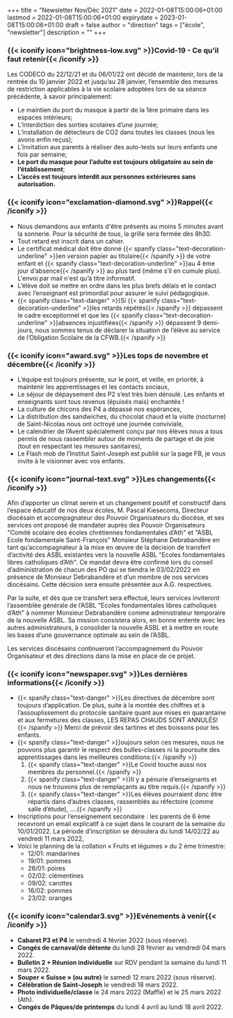 +++
title       = "Newsletter Nov/Déc 2021"
date        = 2022-01-08T15:00:06+01:00
lastmod     = 2022-01-08T15:00:06+01:00
expirydate  = 2023-01-08T15:00:06+01:00
draft       = false
author      = "direction"
tags        = ["école", "newsletter"]
description = ""
+++

### {{< iconify icon="brightness-low.svg" >}}Covid-19 - Ce qu'il faut retenir{{< /iconify >}}

Les CODECO du 22/12/21 et du 06/01/22 ont décidé de maintenir, lors de la rentrée du 10 janvier 2022 et jusqu’au 28 janvier, l’ensemble des mesures de restriction applicables à la vie scolaire
adoptées lors de sa séance précédente, à savoir principalement:

- Le maintien du port du masque à partir de la 1ère primaire dans les espaces intérieurs;
- L’interdiction des sorties scolaires d’une journée;
- L’installation de détecteurs de CO2 dans toutes les classes (nous les avons enfin reçus);
- L’invitation aux parents à réaliser des auto-tests sur leurs enfants une fois par semaine;
- **Le port du masque pour l’adulte est toujours obligatoire au sein de l’établissement**;
- **L’accès est toujours interdit aux personnes extérieures sans autorisation.**

### {{< iconify icon="exclamation-diamond.svg" >}}Rappel{{< /iconify >}}

* Nous demandons aux enfants d'être présents au moins 5 minutes avant la sonnerie. Pour la sécurité de tous, la grille sera fermée dès 8h30.
* Tout retard est inscrit dans un cahier.
* Le certificat médical doit être donné {{< spanify class="text-decoration-underline" >}}en version papier au titulaire{{< /spanify >}} de votre enfant et {{< spanify class="text-decoration-underline" >}}au 4 ème jour d’absence{{< /spanify >}} au plus tard (même s’il en cumule plus). L'envoi par mail n'est qu’à titre informatif.
* L’élève doit se mettre en ordre dans les plus brefs délais et le contact avec l’enseignant est primordial pour assurer le suivi pédagogique.
* {{< spanify class="text-danger" >}}Si {{< spanify class="text-decoration-underline" >}}les retards répétés{{< /spanify >}} dépassent le cadre exceptionnel et que les {{< spanify class="text-decoration-underline" >}}absences injustifiées{{< /spanify >}} dépassent 9 demi-jours, nous sommes tenus de déclarer la situation de l’élève au service de l’Obligation Scolaire de la CFWB.{{< /spanify >}}

### {{< iconify icon="award.svg" >}}Les tops de novembre et décembre{{< /iconify >}}

- L’équipe est toujours présente, sur le pont, et veille, en priorité, à maintenir les
apprentissages et les contacts sociaux,
- Le séjour de dépaysement des P2 s’est très bien déroulé. Les enfants et enseignants sont tous
revenus (épuisés mais) enchantés !
- La culture de chicons des P4 a dépassé nos espérances,
- La distribution des sandwiches, du chocolat chaud et la visite (nocturne) de Saint-Nicolas nous ont octroyé une journée conviviale,
- Le calendrier de l’Avent spécialement conçu par nos élèves nous a tous permis de nous rassembler autour de moments de partage et de joie (tout en respectant les mesures sanitaires),
- Le Flash mob de l’Institut Saint-Joseph est publié sur la page FB, je vous invite à le visionner avec vos enfants.

### {{< iconify icon="journal-text.svg" >}}Les changements{{< /iconify >}}

Afin d’apporter un climat serein et un changement positif et constructif dans l’espace éducatif de nos deux écoles, M. Pascal Kiesecoms, Directeur diocésain et accompagnateur des Pouvoir Organisateurs du diocèse, et ses services ont proposé de mandater auprès des Pouvoir Organisateurs "Comité scolaire des écoles chrétiennes fondamentales d’Ath" et "ASBL Ecole fondamentale Saint-François" Monsieur Stéphane Debrabandère en tant qu’accompagnateur à la mise en œuvre de la décision de transfert d’activité des ASBL existantes vers la nouvelle ASBL "Ecoles fondamentales libres catholiques d’Ath". Ce mandat devra être confirmé lors du conseil d’administration de chacun des PO qui se tiendra le 03/02/2022 en présence de Monsieur Debrabandère et d’un membre de nos services diocésains. Cette décision sera ensuite présentée aux A.G. respectives.

Par la suite, et dès que ce transfert sera effectué, leurs services inviteront l’assemblée générale de l’ASBL "Ecoles fondamentales libres catholiques d’Ath" à nommer Monsieur Debrabandère comme administrateur temporaire de la nouvelle ASBL. Sa mission consistera alors, en bonne entente avec les autres administrateurs, à consolider la nouvelle ASBL et à mettre en route les bases d’une gouvernance optimale au sein de l’ASBL.

Les services diocésains continueront l’accompagnement du Pouvoir Organisateur et des directions dans la mise en place de ce projet.

### {{< iconify icon="newspaper.svg" >}}Les dernières informations{{< /iconify >}}

- {{< spanify class="text-danger" >}}Les directives de décembre sont toujours d’application. De plus, suite à la montée des chiffres et à l’assouplissement du protocole sanitaire quant aux mises en quarantaine et aux fermetures des classes, LES REPAS CHAUDS SONT ANNULÉS!{{< /spanify >}} Merci de prévoir des tartines et des boissons pour les enfants.
- {{< spanify class="text-danger" >}}oujours selon ces mesures, nous ne pouvons plus garantir le respect des bulles-classes ni la poursuite des apprentissages dans les meilleures conditions:{{< /spanify >}}
  1. {{< spanify class="text-danger" >}}Le Covid touche aussi nos membres du personnel.{{< /spanify >}}
  2. {{< spanify class="text-danger" >}}Il y a pénurie d’enseignants et nous ne trouvons plus de remplaçants au titre requis.{{< /spanify >}}
  3. {{< spanify class="text-danger" >}}Les élèves pourraient donc être répartis dans d’autres classes, rassemblés au réfectoire (comme salle d’étude), ....{{< /spanify >}}
- Inscriptions pour l’enseignement secondaire : les parents de 6 ème recevront un email explicatif à ce sujet dans le courant de la semaine du 10/01/2022. La période d’inscription se déroulera du lundi 14/02/22 au vendredi 11 mars 2022,
- Voici le planning de la collation « Fruits et légumes » du 2 ème trimestre:
  * 12/01: mandarines
  * 19/01: pommes
  * 26/01: poires
  * 02/02: clémentines
  * 09/02: carottes
  * 16/02: pommes
  * 23/02: oranges

### {{< iconify icon="calendar3.svg" >}}Evénements à venir{{< /iconify >}}

- **Cabaret P3 et P4** le vendredi 4 février 2022 (sous réserve).
- **Congés de carnaval/de détente** du lundi 28 février au vendredi 04 mars 2022.
- **Bulletin 2 + Réunion individuelle** sur RDV pendant la semaine du lundi 11 mars 2022.
- **Souper « Suisse » (ou autre)** le samedi 12 mars 2022 (sous réserve).
- **Célébration de Saint-Joseph** le vendredi 18 mars 2022.
- **Photo individuelle/classe** le 24 mars 2022 (Maffle) et le 25 mars 2022 (Ath).
- **Congés de Pâques/de printemps** du lundi 4 avril au lundi 18 avril 2022.
